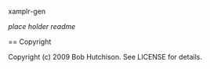 xamplr-gen

*place holder readme*

== Copyright

Copyright (c) 2009 Bob Hutchison. See LICENSE for details.
